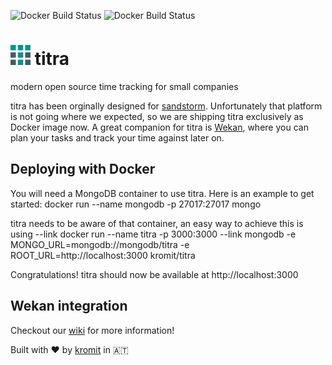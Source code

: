 ![Docker Build Status](https://img.shields.io/docker/build/jrottenberg/ffmpeg.svg) ![Docker Build Status](https://img.shields.io/docker/build/jrottenberg/ffmpeg.svg)


# ![titra logo](public/favicons/favicon-32x32.png) titra
modern open source time tracking for small companies

titra has been orginally designed for [sandstorm](https://sandstorm.io). Unfortunately that platform is not going where we expected, so we are shipping titra exclusively as Docker image now. A great companion for titra is [Wekan](https://wekan.io), where you can plan your tasks and track your time against later on.


## Deploying with Docker
You will need a MongoDB container to use titra. Here is an example to get started:
docker run --name mongodb -p 27017:27017 mongo

titra needs to be aware of that container, an easy way to achieve this is using --link
docker run --name titra -p 3000:3000 --link mongodb -e MONGO_URL=mongodb://mongodb/titra -e ROOT_URL=http://localhost:3000 kromit/titra

Congratulations! titra should now be available at http://localhost:3000


## Wekan integration
Checkout our [wiki](https://github.com/faburem/titra/wiki/Wekan-integration) for more information!



Built with :heart: by [kromit](https://kromit.at) in 🇦🇹
